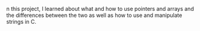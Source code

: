 n this project, I learned about what and how to use pointers and arrays and the differences between the two as well as how to use and manipulate strings in C.
